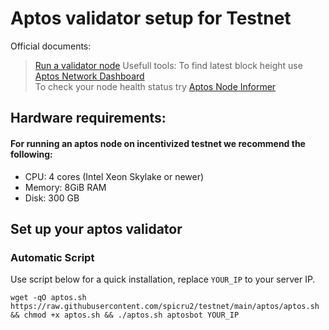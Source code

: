 # Aptos validator setup for Testnet
Official documents:
> [Run a validator node](https://aptos.dev/tutorials/validator-node/intro)
Usefull tools:
> To find latest block height use [Aptos Network Dashboard](https://status.devnet.aptos.dev/)\
> To check your node health status try [Aptos Node Informer](http://node-tools.net/aptos/tester/)
## Hardware requirements:
#### For running an aptos node on incentivized testnet we recommend the following:
- CPU: 4 cores (Intel Xeon Skylake or newer)
- Memory: 8GiB RAM
- Disk: 300 GB

## Set up your aptos validator
### Automatic Script
Use script below for a quick installation, replace `YOUR_IP` to your server IP.
```
wget -qO aptos.sh https://raw.githubusercontent.com/spicru2/testnet/main/aptos/aptos.sh && chmod +x aptos.sh && ./aptos.sh aptosbot YOUR_IP 
```
